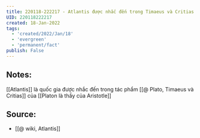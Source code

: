 ```yaml
---
title: 220118-222217 - Atlantis được nhắc đến trong Timaeus và Critias của Platon
UID: 220118222217
created: 18-Jan-2022
tags:
  - 'created/2022/Jan/18'
  - 'evergreen'
  - 'permanent/fact'
publish: False
---
```

## Notes:
[[Atlantis]] là quốc gia được nhắc đến trong tác phẩm [[@ Plato, Timaeus và Critias]] của [[Platon là thầy của Aristotle]]

## Source:
- [[@ wiki, Atlantis]]

